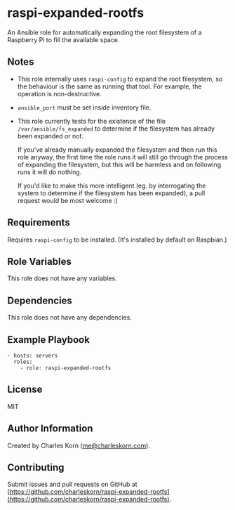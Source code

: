 raspi-expanded-rootfs
=====================

An Ansible role for automatically expanding the root filesystem of a Raspberry Pi to fill the available space.

Notes
------------

* This role internally uses `raspi-config` to expand the root filesystem, so the behaviour is the same as running that tool. For example, the operation is non-destructive.

* `ansible_port` must be set inside inventory file.

* This role currently tests for the existence of the file `/var/ansible/fs_expanded` to determine if the filesystem has already been expanded or not.

  If you've already manually expanded the filesystem and then run this role anyway, the first time the role runs it will still go through the process of expanding the filesystem,
  but this will be harmless and on following runs it will do nothing.
  
  If you'd like to make this more intelligent (eg. by interrogating the system to determine if the filesystem has been expanded), a pull request would be most welcome :)

Requirements
------------

Requires `raspi-config` to be installed. (It's installed by default on Raspbian.)

Role Variables
--------------

This role does not have any variables.

Dependencies
------------

This role does not have any dependencies.

Example Playbook
----------------

    - hosts: servers
      roles:
        - role: raspi-expanded-rootfs

License
-------

MIT

Author Information
------------------

Created by Charles Korn ([me@charleskorn.com](me@charleskorn.com)).


Contributing
------------

Submit issues and pull requests on GitHub at [https://github.com/charleskorn/raspi-expanded-rootfs](https://github.com/charleskorn/raspi-expanded-rootfs).
